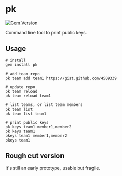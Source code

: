 # pk

[![Gem Version](https://badge.fury.io/rb/pk.png)](http://badge.fury.io/rb/pk)

Command line tool to print public keys.

## Usage

```
# install
gem install pk

# add team repo
pk team add team1 https://gist.github.com/4509339

# update repo
pk team reload
pk team reload team1

# list teams, or list team members
pk team list
pk team list team1

# print public keys
pk keys team1 member1,member2
pk keys team1
pkeys team1 member1,member2
pkeys team1
```

## Rough cut version

It's still an early prototype, usable but fragile.

